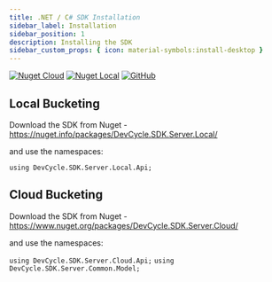 ```yaml
---
title: .NET / C# SDK Installation
sidebar_label: Installation
sidebar_position: 1
description: Installing the SDK
sidebar_custom_props: { icon: material-symbols:install-desktop }
---
```


[![Nuget Cloud](https://badgen.net/nuget/v/DevCycle.SDK.Server.Cloud)](https://www.nuget.org/packages/DevCycle.SDK.Server.Cloud/)
[![Nuget Local](https://badgen.net/nuget/v/DevCycle.SDK.Server.Cloud)](https://www.nuget.org/packages/DevCycle.SDK.Server.Local/)
[![GitHub](https://img.shields.io/github/stars/devcyclehq/dotnet-server-sdk.svg?style=social&label=Star&maxAge=2592000)](https://github.com/DevCycleHQ/dotnet-server-sdk)

## Local Bucketing

Download the SDK from Nuget - https://nuget.info/packages/DevCycle.SDK.Server.Local/

and use the namespaces:

`using DevCycle.SDK.Server.Local.Api;`

## Cloud Bucketing

Download the SDK from Nuget - https://www.nuget.org/packages/DevCycle.SDK.Server.Cloud/

and use the namespaces:

`using DevCycle.SDK.Server.Cloud.Api;`
`using DevCycle.SDK.Server.Common.Model;`
